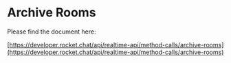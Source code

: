 # Archive Rooms

Please find the document here: 

[https://developer.rocket.chat/api/realtime-api/method-calls/archive-rooms](https://developer.rocket.chat/api/realtime-api/method-calls/archive-rooms)

